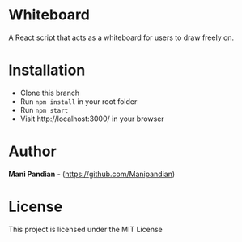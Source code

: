 # Whiteboard

A React script that acts as a whiteboard for users to draw freely on.

# Installation

- Clone this branch
- Run `npm install` in your root folder
- Run `npm start`
- Visit http://localhost:3000/ in your browser

# Author

**Mani Pandian** - (https://github.com/Manipandian)

# License

This project is licensed under the MIT License
